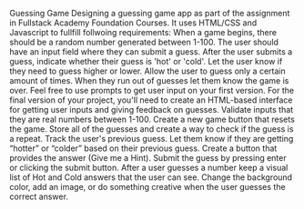 Guessing Game
Designing a guessing game app as part of the assignment in Fullstack Academy Foundation Courses. It uses HTML/CSS and Javascript to fullfill follwoing requirements:
When a game begins, there should be a random number generated between 1-100.
The user should have an input field where they can submit a guess.
After the user submits a guess, indicate whether their guess is 'hot' or 'cold'. Let the user know if they need to guess higher or lower.
Allow the user to guess only a certain amount of times. When they run out of guesses let them know the game is over.
Feel free to use prompts to get user input on your first version.
For the final version of your project, you'll need to create an HTML-based interface for getting user inputs and giving feedback on guesses.
Validate inputs that they are real numbers between 1-100.
Create a new game button that resets the game.
Store all of the guesses and create a way to check if the guess is a repeat.
Track the user's previous guess. Let them know if they are getting “hotter” or “colder” based on their previous guess.
Create a button that provides the answer (Give me a Hint).
Submit the guess by pressing enter or clicking the submit button.
After a user guesses a number keep a visual list of Hot and Cold answers that the user can see.
Change the background color, add an image, or do something creative when the user guesses the correct answer.